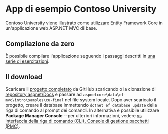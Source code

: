 # <a name="contoso-university-sample-app"></a>App di esempio Contoso University

Contoso University viene illustrato come utilizzare Entity Framework Core in un'applicazione web ASP.NET MVC di base.

## <a name="build-it-from-scratch"></a>Compilazione da zero

È possibile compilare l'applicazione seguendo i passaggi descritti in [una serie di esercitazioni](https://docs.asp.net/en/latest/data/ef-mvc/intro.html).

## <a name="download-it"></a>Il download

Scaricare il [progetto completato](https://github.com/aspnet/Docs/tree/master/aspnetcore/data/ef-mvc/intro/samples/cu-final) da GitHub scaricando o la clonazione di [repository aspnet/Docs](https://github.com/aspnet/Docs) e passare ad `aspnetcore\data\ef-mvc\intro\samples\cu-final` nel file system locale.  Dopo aver scaricato il progetto, creare il database immettendo `dotnet ef database update` della riga di comando al prompt dei comandi. In alternativa è possibile utilizzare **Package Manager Console** --per ulteriori informazioni, vedere [vs interfaccia della riga di comando (CLI). Console di gestione pacchetti (PMC)](https://docs.microsoft.com/aspnet/core/data/ef-mvc/migrations#command-line-interface-cli-vs-package-manager-console-pmc).
